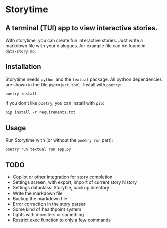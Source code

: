 # Storytime
## A terminal (TUI) app to view interactive stories.
With storytime, you can create fun interactive stories. 
Just write a markdown file with your dialogues. 
An example file can be found in `data/story.md`.

## Installation
Storytime needs `python` and the `textual` package. All python dependencies are shown in the file `pyproject.toml`. 
Install with `poetry`:
```
poetry install
```
If you don't like `poetry`, you can install with `pip`:
```
pip install -r requirements.txt 
```

## Usage
Run Storytime with (or without the `poetry run` part):
```
poetry run textual run app.py
```


## TODO
- Copilot or other integration for story completion
- Settings screen, with export, import of current story history
- Settings dataclass: Storyfile, backup directory
- Write the markdown file 
- Backup the markdown file
- Error correction in the story parser
- Some kind of healthpoint system
- fights with monsters or something
- Restrict exec function to only a few commands

